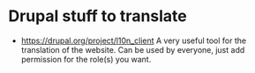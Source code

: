 Drupal stuff to translate
========================

* https://drupal.org/project/l10n_client
  A very useful tool for the translation of the website. Can be used by everyone, just add permission for the role(s) you want.
